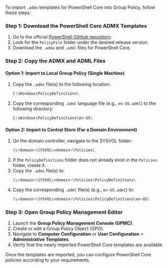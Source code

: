 To import `.admx` templates for PowerShell Core into Group Policy, follow these steps:

### Step 1: Download the PowerShell Core ADMX Templates
1. Go to the official [PowerShell GitHub repository](https://github.com/PowerShell/PowerShell).
2. Look for the `PolicyFile` folder under the desired release version.
3. Download the `.admx` and `.adml` files for PowerShell Core.

### Step 2: Copy the ADMX and ADML Files
#### Option 1: Import to Local Group Policy (Single Machine)
1. Copy the `.admx` file(s) to the following location:
   ```bash
   C:\Windows\PolicyDefinitions\
   ```
2. Copy the corresponding `.adml` language file (e.g., `en-US.adml`) to the following directory:
   ```bash
   C:\Windows\PolicyDefinitions\en-US\
   ```

#### Option 2: Import to Central Store (For a Domain Environment)
1. On the domain controller, navigate to the SYSVOL folder:
   ```bash
   \\<domain>\SYSVOL\<domain>\Policies\
   ```
2. If the `PolicyDefinitions` folder does not already exist in the `Policies` folder, create it.
3. Copy the `.admx` file(s) to:
   ```bash
   \\<domain>\SYSVOL\<domain>\Policies\PolicyDefinitions\
   ```
4. Copy the corresponding `.adml` file(s) (e.g., `en-US.adml`) to:
   ```bash
   \\<domain>\SYSVOL\<domain>\Policies\PolicyDefinitions\en-US\
   ```

### Step 3: Open Group Policy Management Editor
1. Launch the **Group Policy Management Console (GPMC)**.
2. Create or edit a Group Policy Object (GPO).
3. Navigate to **Computer Configuration** or **User Configuration** > **Administrative Templates**.
4. Verify that the newly imported PowerShell Core templates are available.

Once the templates are imported, you can configure PowerShell Core policies according to your requirements.

